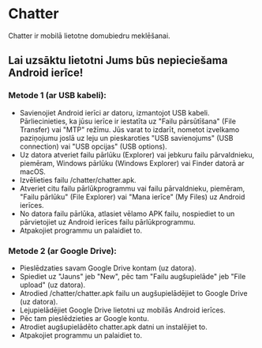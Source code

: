 # Chatter

Chatter ir mobilā lietotne domubiedru meklēšanai.

## Lai uzsāktu lietotni Jums būs nepieciešama Android ierīce!

### Metode 1 (ar USB kabeli):
- Savienojiet Android ierīci ar datoru, izmantojot USB kabeli. Pārliecinieties, ka jūsu ierīce ir iestatīta uz "Failu pārsūtīšana" (File Transfer) vai "MTP" režīmu. Jūs varat to izdarīt, nometot izvelkamo paziņojumu joslā uz leju un pieskaroties "USB savienojums" (USB connection) vai "USB opcijas" (USB options).
- Uz datora atveriet failu pārlūku (Explorer) vai jebkuru failu pārvaldnieku, piemēram, Windows pārlūku (Windows Explorer) vai Finder datorā ar macOS.
- Izvēlieties failu /chatter/chatter.apk.
- Atveriet citu failu pārlūkprogrammu vai failu pārvaldnieku, piemēram, "Failu pārlūku" (File Explorer) vai "Mana ierīce" (My Files) uz Android ierīces.
- No datora failu pārlūka, atlasiet vēlamo APK failu, nospiediet to un pārvietojiet uz Android ierīces failu pārlūkprogrammu.
- Atpakojiet programmu un palaidiet to.

### Metode 2 (ar Google Drive):
- Pieslēdzaties savam Google Drive kontam (uz datora).
- Spiediet uz "Jauns" jeb "New", pēc tam "Failu augšupielāde" jeb "File upload" (uz datora).
- Atrodied /chatter/chatter.apk failu un augšupielādējiet to Google Drive (uz datora).
- Lejupielādējiet Google Drive lietotni uz mobilās Android ierīces. 
- Pēc tam pieslēdzieties ar Google kontu.
- Atrodiet augšupielādēto chatter.apk datni un instalējiet to.
- Atpakojiet programmu un palaidiet to.

